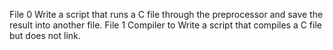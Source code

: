 File 0 Write a script that runs a C file through the preprocessor and save the result into another file.
File 1 Compiler to Write a script that compiles a C file but does not link.
